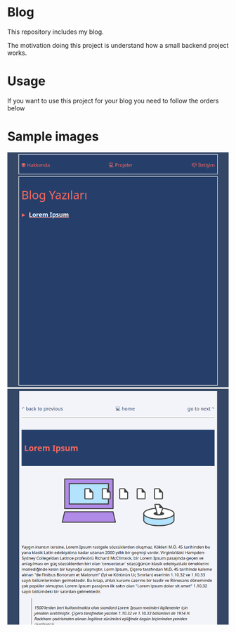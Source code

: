 # Blog

This repository includes my blog.

The motivation doing this project is understand how a small backend project works.





# Usage

If you want to use this project for your blog you need to follow the orders below 



# Sample images

<img src="src/1.png" border="0" />
<img src="src/2.png" border="0" />
